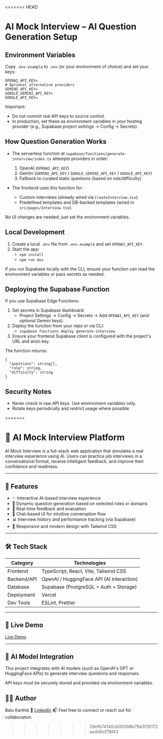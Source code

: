 <<<<<<< HEAD
# AI Mock Interview – AI Question Generation Setup

## Environment Variables

Copy `.env.example` to `.env` (or your environment of choice) and set your keys:

```
OPENAI_API_KEY=
# Optional alternative providers
GEMINI_API_KEY=
GOOGLE_GEMINI_API_KEY=
GOOGLE_API_KEY=
```

Important:
- Do not commit real API keys to source control.
- In production, set these as environment variables in your hosting provider (e.g., Supabase project settings → Config → Secrets).

## How Question Generation Works

- The serverless function at `supabase/functions/generate-interview/index.ts` attempts providers in order:
  1. OpenAI (`OPENAI_API_KEY`)
  2. Gemini (`GEMINI_API_KEY` / `GOOGLE_GEMINI_API_KEY` / `GOOGLE_API_KEY`)
  3. Fallback to curated static questions (based on role/difficulty)

- The frontend uses this function for:
  - Custom interviews (already wired via `CreateInterview.tsx`).
  - Predefined templates and DB-backed templates (wired in `src/pages/Interview.tsx`).

No UI changes are needed; just set the environment variables.

## Local Development

1. Create a local `.env` file from `.env.example` and set `OPENAI_API_KEY`.
2. Start the app:
   - `npm install`
   - `npm run dev`

If you run Supabase locally with the CLI, ensure your function can read the environment variables or pass secrets as needed.

## Deploying the Supabase Function

If you use Supabase Edge Functions:

1. Set secrets in Supabase dashboard:
   - Project Settings → Config → Secrets → Add `OPENAI_API_KEY` (and optional Gemini keys).
2. Deploy the function from your repo or via CLI:
   - `supabase functions deploy generate-interview`
3. Ensure your frontend Supabase client is configured with the project's URL and anon key.

The function returns:

```
{
  "questions": string[],
  "role": string,
  "difficulty": string
}
```

## Security Notes

- Never check in raw API keys. Use environment variables only.
- Rotate keys periodically and restrict usage where possible.


=======
# 🤖 AI Mock Interview Platform

AI Mock Interview is a full-stack web application that simulates a real interview experience using AI. Users can practice job interviews in a conversational format, receive intelligent feedback, and improve their confidence and readiness.

---

## 📌 Features

- ✨ Interactive AI-based interview experience
- 📄 Dynamic question generation based on selected roles or domains
- 🎯 Real-time feedback and evaluation
- 💬 Chat-based UI for intuitive conversation flow
- 📊 Interview history and performance tracking (via Supabase)
- 🎨 Responsive and modern design with Tailwind CSS

---

## 🛠️ Tech Stack

| Category         | Technologies                               |
|------------------|--------------------------------------------|
| Frontend         | TypeScript, React, Vite, Tailwind CSS       |
| Backend/API      | OpenAI / HuggingFace API (AI interaction)   |
| Database         | Supabase (PostgreSQL + Auth + Storage)      |
| Deployment       | Vercel                                      |
| Dev Tools        | ESLint, Prettier                            |

---

## 🚀 Live Demo
[Live Demo](https://ai-mock-interview-drab.vercel.app)  

---
## 🧠 AI Model Integration
This project integrates with AI models (such as OpenAI's GPT or HuggingFace APIs) to generate interview questions and responses.

API keys must be securely stored and provided via environment variables.

## 🙋‍♂️ Author
Balu Karthik
🔗 [LinkedIn](https://linkedin/in/balu-karthik/)
📬 Feel free to connect or reach out for collaboration.
>>>>>>> 29efb74140cb00398b79a3f26172ee4d0cf78f43
